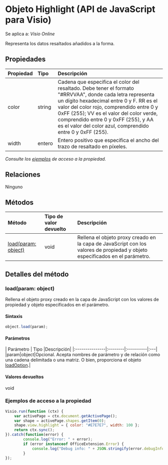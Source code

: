 # <a name="highlight-object-javascript-api-for-visio"></a>Objeto Highlight (API de JavaScript para Visio)

Se aplica a: _Visio Online_

Representa los datos resaltados añadidos a la forma.

## <a name="properties"></a>Propiedades

| Propiedad       | Tipo    |Descripción|
|:---------------|:--------|:----------|
|color|string|Cadena que especifica el color del resaltado. Debe tener el formato "#RRVVAA", donde cada letra representa un dígito hexadecimal entre 0 y F. RR es el valor del color rojo, comprendido entre 0 y 0xFF (255); VV es el valor del color verde, comprendido entre 0 y 0xFF (255), y AA es el valor del color azul, comprendido entre 0 y 0xFF (255).|
|width|entero|Entero positivo que especifica el ancho del trazo de resaltado en píxeles.|

_Consulte los [ejemplos](#property-access-examples) de acceso a la propiedad._

## <a name="relationships"></a>Relaciones
Ninguno


## <a name="methods"></a>Métodos

| Método           | Tipo de valor devuelto    |Descripción|
|:---------------|:--------|:----------|
|[load(param: object)](#loadparam-object)|void|Rellena el objeto proxy creado en la capa de JavaScript con los valores de propiedad y objeto especificados en el parámetro.|

## <a name="method-details"></a>Detalles del método


### <a name="loadparam-object"></a>load(param: object)
Rellena el objeto proxy creado en la capa de JavaScript con los valores de propiedad y objeto especificados en el parámetro.

#### <a name="syntax"></a>Sintaxis
```js
object.load(param);
```

#### <a name="parameters"></a>Parámetros
| Parámetro       | Tipo    |Descripción|
|:---------------|:--------|:----------|:---|
|param|object|Opcional. Acepta nombres de parámetro y de relación como una cadena delimitada o una matriz. O bien, proporciona el objeto [loadOption](loadoption.md).|

#### <a name="returns"></a>Valores devueltos
void
### <a name="property-access-examples"></a>Ejemplos de acceso a la propiedad
```js
Visio.run(function (ctx) { 
    var activePage = ctx.document.getActivePage();
    var shape = activePage.shapes.getItem(0);
    shape.view.highlight = { color: "#E7E7E7", width: 100 };
    return ctx.sync();
}).catch(function(error) {
        console.log("Error: " + error);
        if (error instanceof OfficeExtension.Error) {
            console.log("Debug info: " + JSON.stringify(error.debugInfo));
        }
});
```
